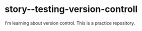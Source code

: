 # story--testing-version-controll
I'm learning about version control. This is a practice repository.
